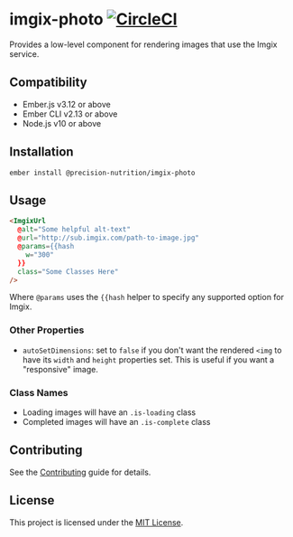 imgix-photo [![CircleCI](https://circleci.com/gh/PrecisionNutrition/imgix-photo.svg?style=svg)](https://circleci.com/gh/PrecisionNutrition/imgix-photo)
==============================================================================

Provides a low-level component for rendering images that use the Imgix service.

Compatibility
------------------------------------------------------------------------------

* Ember.js v3.12 or above
* Ember CLI v2.13 or above
* Node.js v10 or above

Installation
------------------------------------------------------------------------------

```
ember install @precision-nutrition/imgix-photo
```


Usage
------------------------------------------------------------------------------

```html
<ImgixUrl
  @alt="Some helpful alt-text"
  @url="http://sub.imgix.com/path-to-image.jpg"
  @params={{hash
    w="300"
  }}
  class="Some Classes Here"
/>
```

Where `@params` uses the `{{hash` helper to specify any supported option for
Imgix.

### Other Properties

* `autoSetDimensions`: set to `false` if you don't want the rendered `<img` to
  have its `width` and `height` properties set. This is useful if you want a
  "responsive" image.

### Class Names

* Loading images will have an `.is-loading` class
* Completed images will have an `.is-complete` class

Contributing
------------------------------------------------------------------------------

See the [Contributing](CONTRIBUTING.md) guide for details.


License
------------------------------------------------------------------------------

This project is licensed under the [MIT License](LICENSE.md).
